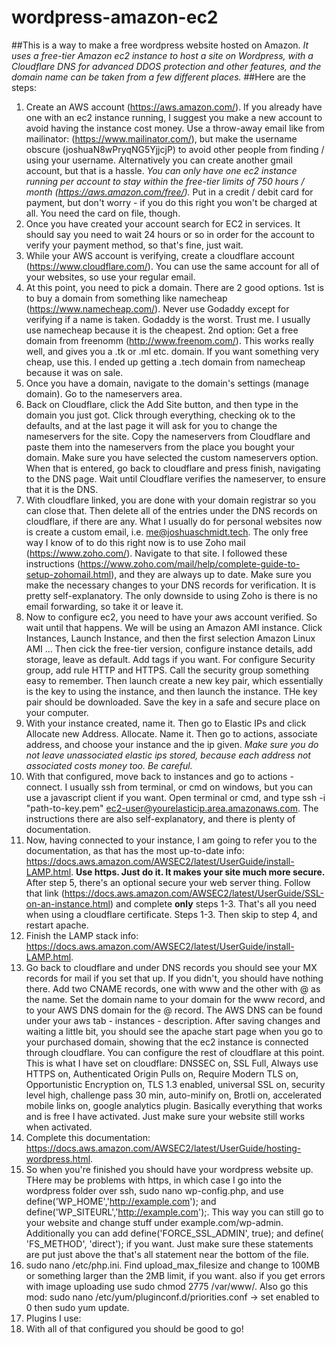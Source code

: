 # wordpress-amazon-ec2
##This is a way to make a free wordpress website hosted on Amazon.
*It uses a free-tier Amazon ec2 instance to host a site on Wordpress, with a Cloudflare DNS for advanced DDOS protection and other features, and the domain name can be taken from a few different places.*
##Here are the steps:
1. Create an AWS account (https://aws.amazon.com/). If you already have one with an ec2 instance running, I suggest you make a new account to avoid having the instance cost money. Use a throw-away email like from mailinator: (https://www.mailinator.com/), but make the username obscure (joshuaN8wPryqNG5YjjcjP) to avoid other people from finding / using your username. Alternatively you can create another gmail account, but that is a hassle. *You can only have one ec2 instance running per account to stay within the free-tier limits of 750 hours / month (https://aws.amazon.com/free/).* Put in a credit / debit card for payment, but don't worry - if you do this right you won't be charged at all. You need the card on file, though.
2. Once you have created your account search for EC2 in services. It should say you need to wait 24 hours or so in order for the account to verify your payment method, so that's fine, just wait.
3. While your AWS account is verifying, create a cloudflare account (https://www.cloudflare.com/). You can use the same account for all of your websites, so use your regular email.
4. At this point, you need to pick a domain. There are 2 good options. 1st is to buy a domain from something like namecheap (https://www.namecheap.com/). Never use Godaddy except for verifying if a name is taken. Godaddy is the worst. Trust me. I usually use namecheap because it is the cheapest. 2nd option: Get a free domain from freenomm (http://www.freenom.com/). This works really well, and gives you a .tk or .ml etc. domain. If you want something very cheap, use this. I ended up getting a .tech domain from namecheap because it was on sale.
5. Once you have a domain, navigate to the domain's settings (manage domain). Go to the nameservers area.
6. Back on Cloudflare, click the Add Site button, and then type in the domain you just got. Click through everything, checking ok to the defaults, and at the last page it will ask for you to change the nameservers for the site. Copy the nameservers from Cloudflare and paste them into the nameservers from the place you bought your domain. Make sure you have selected the custom nameservers option. When that is entered, go back to cloudflare and press finish, navigating to the DNS page. Wait until Cloudflare verifies the nameserver, to ensure that it is the DNS.
7. With cloudflare linked, you are done with your domain registrar so you can close that. Then delete all of the entries under the DNS records on cloudflare, if there are any. What I usually do for personal websites now is create a custom email, i.e. me@joshuaschmidt.tech. The only free way I know of to do this right now is to use Zoho mail (https://www.zoho.com/). Navigate to that site. I followed these instructions (https://www.zoho.com/mail/help/complete-guide-to-setup-zohomail.html), and they are always up to date. Make sure you make the necessary changes to your DNS records for verification. It is pretty self-explanatory. The only downside to using Zoho is there is no email forwarding, so take it or leave it.
8. Now to configure ec2, you need to have your aws account verified. So wait until that happens. We will be using an Amazon AMI instance. Click Instances, Launch Instance, and then the first selection Amazon Linux AMI ... Then cick the free-tier version, configure instance details, add storage, leave as default. Add tags if you want. For configure Security group, add rule HTTP and HTTPS. Call the security group something easy to remember. Then launch create a new key pair, which essentially is the key to using the instance, and then launch the instance. THe key pair should be downloaded. Save the key in a safe and secure place on your computer.
9. With your instance created, name it. Then go to Elastic IPs and click Allocate new Address. Allocate. Name it. Then go to actions, associate address, and choose your instance and the ip given. *Make sure you do not leave unassociated elastic ips stored, because each address not associated costs money too. Be careful.*
10. With that configured, move back to instances and go to actions - connect. I usually ssh from terminal, or cmd on windows, but you can use a javascript client if you want. Open terminal or cmd, and type ssh -i "path-to-key.pem" ec2-user@yourelasticip.area.amazonaws.com. The instructions there are also self-explanatory, and there is plenty of documentation.
11. Now, having connected to your instance, I am going to refer you to the documentation, as that has the most up-to-date info: https://docs.aws.amazon.com/AWSEC2/latest/UserGuide/install-LAMP.html. **Use https. Just do it. It makes your site much more secure.** After step 5, there's an optional secure your web server thing. Follow that link (https://docs.aws.amazon.com/AWSEC2/latest/UserGuide/SSL-on-an-instance.html) and complete **only** steps 1-3. That's all you need when using a cloudflare certificate. Steps 1-3. Then skip to step 4, and restart apache.
12. Finish the LAMP stack info: https://docs.aws.amazon.com/AWSEC2/latest/UserGuide/install-LAMP.html.
13. Go back to cloudflare and under DNS records you should see your MX records for mail if you set that up. If you didn't, you should have nothing there. Add two CNAME records, one with www and the other with @ as the name. Set the domain name to your domain for the www record, and to your AWS DNS domain for the @ record. The AWS DNS can be found under your aws tab - instances - description. After saving changes and waiting a little bit, you should see the apache start page when you go to your purchased domain, showing that the ec2 instance is connected through cloudflare. You can configure the rest of cloudflare at this point. This is what I have set on cloudflare: DNSSEC on, SSL Full, Always use HTTPS on, Authenticated Origin Pulls on, Require Modern TLS on, Opportunistic Encryption on, TLS 1.3 enabled, universal SSL on, security level high, challenge pass 30 min, auto-minify on, Brotli on, accelerated mobile links on, google analytics plugin. Basically everything that works and is free I have activated. Just make sure your website still works when activated.
14. Complete this documentation: https://docs.aws.amazon.com/AWSEC2/latest/UserGuide/hosting-wordpress.html.
15. So when you're finished you should have your wordpress website up. THere may be problems with https, in which case I go into the wordpress folder over ssh, sudo nano wp-config.php, and use define('WP_HOME','http://example.com'); and define('WP_SITEURL','http://example.com');. This way you can still go to your website and change stuff under example.com/wp-admin. Additionally you can add define('FORCE_SSL_ADMIN', true); and define( 'FS_METHOD', 'direct'); if you want. Just make sure these statements are put just above the that's all statement near the bottom of the file.
16. sudo nano /etc/php.ini. Find upload_max_filesize and change to 100MB or something larger than the 2MB limit, if you want. also if you get errors with image uploading use sudo chmod 2775 /var/www/. Also go this mod: sudo nano /etc/yum/pluginconf.d/priorities.conf -> set enabled to 0 then sudo yum update.
17. Plugins I use: 
18. With all of that configured you should be good to go!
